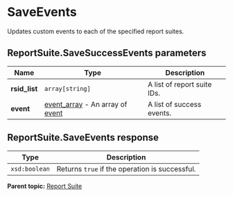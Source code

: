 # SaveEvents

Updates custom events to each of the specified report suites.

## ReportSuite.SaveSuccessEvents parameters

|Name|Type|Description|
|----|----|-----------|
| **rsid_list** | `array[string]` |A list of report suite IDs.|
| **event** | [event_array](../../data_types/r_event_array.md#) - An array of [event](../../data_types/r_event.md#)|A list of success events.|

## ReportSuite.SaveEvents response

|Type|Description|
|----|-----------|
| `xsd:boolean` |Returns `true` if the operation is successful.|

**Parent topic:** [Report Suite](../../methods/report_suite/r_methods_reportsuite.md)

